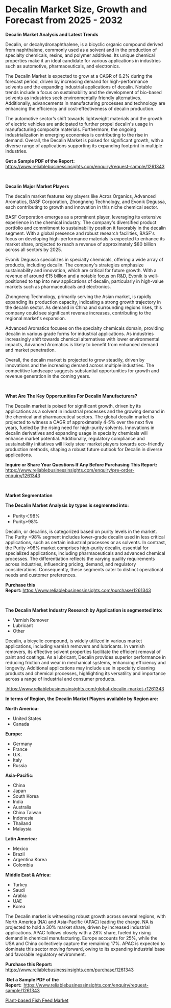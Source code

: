 <p><h1>Decalin Market Size, Growth and Forecast from 2025 - 2032</h1></p><p><strong>Decalin Market Analysis and Latest Trends</strong></p>
<p><p>Decalin, or decahydronaphthalene, is a bicyclic organic compound derived from naphthalene, commonly used as a solvent and in the production of specialty chemicals, resins, and polymer additives. Its unique chemical properties make it an ideal candidate for various applications in industries such as automotive, pharmaceuticals, and electronics.</p><p>The Decalin Market is expected to grow at a CAGR of 6.2% during the forecast period, driven by increasing demand for high-performance solvents and the expanding industrial applications of decalin. Notable trends include a focus on sustainability and the development of bio-based solvents as industries seek environmentally friendly alternatives. Additionally, advancements in manufacturing processes and technology are enhancing the efficiency and cost-effectiveness of decalin production. </p><p>The automotive sector’s shift towards lightweight materials and the growth of electric vehicles are anticipated to further propel decalin's usage in manufacturing composite materials. Furthermore, the ongoing industrialization in emerging economies is contributing to the rise in demand. Overall, the Decalin Market is poised for significant growth, with a diverse range of applications supporting its expanding footprint in multiple industries.</p></p>
<p><strong>Get a Sample PDF of the Report:&nbsp;</strong> <a href="https://www.reliablebusinessinsights.com/enquiry/request-sample/1261343?utm_campaign=2735&utm_medium=2&utm_source=Github&utm_content=ia&utm_term=31032025&utm_id=decalin">https://www.reliablebusinessinsights.com/enquiry/request-sample/1261343</a></p>
<p>&nbsp;</p>
<p><strong>Decalin Major Market Players</strong></p>
<p><p>The decalin market features key players like Acros Organics, Advanced Aromatics, BASF Corporation, Zhongneng Technology, and Evonik Degussa, each contributing to growth and innovation in this niche chemical sector. </p><p>BASF Corporation emerges as a prominent player, leveraging its extensive experience in the chemical industry. The company's diversified product portfolio and commitment to sustainability position it favorably in the decalin segment. With a global presence and robust research facilities, BASF's focus on developing high-performance materials is expected to enhance its market share, projected to reach a revenue of approximately $80 billion across all sectors by 2025.</p><p>Evonik Degussa specializes in specialty chemicals, offering a wide array of products, including decalin. The company's strategies emphasize sustainability and innovation, which are critical for future growth. With a revenue of around €15 billion and a notable focus on R&D, Evonik is well-positioned to tap into new applications of decalin, particularly in high-value markets such as pharmaceuticals and electronics.</p><p>Zhongneng Technology, primarily serving the Asian market, is rapidly expanding its production capacity, indicating a strong growth trajectory in the decalin sector. As demand in China and surrounding regions rises, this company could see significant revenue increases, contributing to the regional market's expansion.</p><p>Advanced Aromatics focuses on the specialty chemicals domain, providing decalin in various grade forms for industrial applications. As industries increasingly shift towards chemical alternatives with lower environmental impacts, Advanced Aromatics is likely to benefit from enhanced demand and market penetration.</p><p>Overall, the decalin market is projected to grow steadily, driven by innovations and the increasing demand across multiple industries. The competitive landscape suggests substantial opportunities for growth and revenue generation in the coming years.</p></p>
<p>&nbsp;</p>
<p><strong>What Are The Key Opportunities For Decalin Manufacturers?</strong></p>
<p><p>The Decalin market is poised for significant growth, driven by its applications as a solvent in industrial processes and the growing demand in the chemical and pharmaceutical sectors. The global decalin market is projected to witness a CAGR of approximately 4-5% over the next five years, fueled by the rising need for high-purity solvents. Innovations in decalin derivatives and expanding usage in specialty chemicals will enhance market potential. Additionally, regulatory compliance and sustainability initiatives will likely steer market players towards eco-friendly production methods, shaping a robust future outlook for Decalin in diverse applications.</p></p>
<p><strong>Inquire or Share Your Questions If Any Before Purchasing This Report:</strong> <a href="https://www.reliablebusinessinsights.com/enquiry/pre-order-enquiry/1261343?utm_campaign=2735&utm_medium=2&utm_source=Github&utm_content=ia&utm_term=31032025&utm_id=decalin">https://www.reliablebusinessinsights.com/enquiry/pre-order-enquiry/1261343</a></p>
<p>&nbsp;</p>
<p><strong>Market Segmentation</strong></p>
<p><strong>The Decalin Market Analysis by types is segmented into:</strong></p>
<p><ul><li>Purity＜98%</li><li>Purity≥98%</li></ul></p>
<p><p>Decalin, or decalins, is categorized based on purity levels in the market. The Purity <98% segment includes lower-grade decalin used in less critical applications, such as certain industrial processes or as solvents. In contrast, the Purity ≥98% market comprises high-purity decalin, essential for specialized applications, including pharmaceuticals and advanced chemical processes. The differentiation reflects the varying quality requirements across industries, influencing pricing, demand, and regulatory considerations. Consequently, these segments cater to distinct operational needs and customer preferences.</p></p>
<p><strong>Purchase this Report:&nbsp;</strong><a href="https://www.reliablebusinessinsights.com/purchase/1261343?utm_campaign=2735&utm_medium=2&utm_source=Github&utm_content=ia&utm_term=31032025&utm_id=decalin">https://www.reliablebusinessinsights.com/purchase/1261343</a></p>
<p>&nbsp;</p>
<p><strong>The Decalin Market Industry Research by Application is segmented into:</strong></p>
<p><ul><li>Varnish Remover</li><li>Lubricant</li><li>Other</li></ul></p>
<p><p>Decalin, a bicyclic compound, is widely utilized in various market applications, including varnish removers and lubricants. In varnish removers, its effective solvent properties facilitate the efficient removal of paint and coatings. As a lubricant, Decalin provides superior performance in reducing friction and wear in mechanical systems, enhancing efficiency and longevity. Additional applications may include use in specialty cleaning products and chemical processes, highlighting its versatility and importance across a range of industrial and consumer products.</p></p>
<p><a href="https://www.reliablebusinessinsights.com/global-decalin-market-r1261343?utm_campaign=2735&utm_medium=2&utm_source=Github&utm_content=ia&utm_term=31032025&utm_id=decalin">&nbsp;https://www.reliablebusinessinsights.com/global-decalin-market-r1261343</a></p>
<p><strong>In terms of Region, the Decalin Market Players available by Region are:</strong></p>
<p>
    <p> <strong> North America: </strong>
        <ul>
            <li>United States</li>
            <li>Canada</li>
        </ul>
        </p> 
    <p> <strong> Europe: </strong>
        <ul>
            <li>Germany</li>
            <li>France</li>
            <li>U.K.</li>
            <li>Italy</li>
            <li>Russia</li>
        </ul>
        </p> 
    <p> <strong> Asia-Pacific: </strong>
        <ul>
            <li>China</li>
            <li>Japan</li>
            <li>South Korea</li>
            <li>India</li>
            <li>Australia</li>
            <li>China Taiwan</li>
            <li>Indonesia</li>
            <li>Thailand</li>
            <li>Malaysia</li>
        </ul>
        </p> 
    <p> <strong> Latin America: </strong>
        <ul>
            <li>Mexico</li>
            <li>Brazil</li>
            <li>Argentina Korea</li>
            <li>Colombia</li>
        </ul>
        </p> 
    <p> <strong> Middle East & Africa: </strong>
        <ul>
            <li>Turkey</li>
            <li>Saudi</li>
            <li>Arabia</li>
            <li>UAE</li>
            <li>Korea</li>
        </ul>
    </p>
    </p>
<p><p>The Decalin market is witnessing robust growth across several regions, with North America (NA) and Asia-Pacific (APAC) leading the charge. NA is projected to hold a 30% market share, driven by increased industrial applications. APAC follows closely with a 28% share, fueled by rising demand in chemical manufacturing. Europe accounts for 25%, while the USA and China collectively capture the remaining 17%. APAC is expected to dominate this sector moving forward, owing to its expanding industrial base and favorable regulatory environment.</p></p>
<p><strong>Purchase this Report: </strong><a href="https://www.reliablebusinessinsights.com/purchase/1261343?utm_campaign=2735&utm_medium=2&utm_source=Github&utm_content=ia&utm_term=31032025&utm_id=decalin">https://www.reliablebusinessinsights.com/purchase/1261343</a></p>
<p>&nbsp;<strong>Get a Sample PDF of the Report:&nbsp;&nbsp;</strong><a href="https://www.reliablebusinessinsights.com/enquiry/request-sample/1261343?utm_campaign=2735&utm_medium=2&utm_source=Github&utm_content=ia&utm_term=31032025&utm_id=decalin">https://www.reliablebusinessinsights.com/enquiry/request-sample/1261343</a></p>
<p><strong></strong></p>
<p><p><a href="https://github.com/iroldilom/Market-Research-Report-List-1/blob/main/plant-based-fish-feed-market.md?utm_campaign=2735&utm_medium=2&utm_source=Github&utm_content=ia&utm_term=31032025&utm_id=decalin">Plant-based Fish Feed Market</a></p></p>
